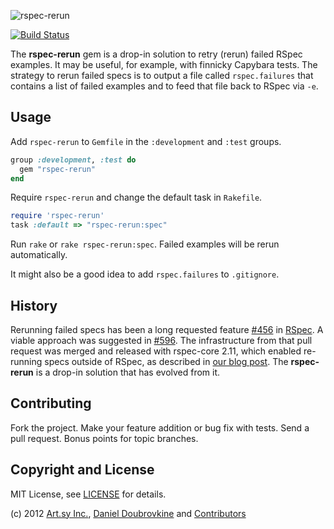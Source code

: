 ![rspec-rerun](https://raw.github.com/dblock/rspec-rerun/master/rspec-rerun.png)

[![Build Status](https://secure.travis-ci.org/dblock/rspec-rerun.png)](http://travis-ci.org/dblock/rspec-rerun)

The **rspec-rerun** gem is a drop-in solution to retry (rerun) failed RSpec examples. It may be useful, for example, with finnicky Capybara tests. The strategy to rerun failed specs is to output a file called `rspec.failures` that contains a list of failed examples and to feed that file back to RSpec via `-e`. 

Usage
-----

Add `rspec-rerun` to `Gemfile` in the `:development` and `:test` groups.

``` ruby
group :development, :test do
  gem "rspec-rerun"
end
```

Require `rspec-rerun` and change the default task in `Rakefile`.

``` ruby
require 'rspec-rerun'
task :default => "rspec-rerun:spec"
```

Run `rake` or `rake rspec-rerun:spec`. Failed examples will be rerun automatically.

It might also be a good idea to add `rspec.failures` to `.gitignore`.

History
-------

Rerunning failed specs has been a long requested feature [#456](https://github.com/rspec/rspec-core/issues/456) in [RSpec](https://github.com/rspec/rspec-core/). A viable approach was suggested in [#596](https://github.com/rspec/rspec-core/pull/596). The infrastructure from that pull request was merged and released with rspec-core 2.11, which enabled re-running specs outside of RSpec, as described in [our blog post](http://artsy.github.com/blog/2012/05/15/how-to-organize-over-3000-rspec-specs-and-retry-test-failures/). The **rspec-rerun** is a drop-in solution that has evolved from it. 

Contributing
------------

Fork the project. Make your feature addition or bug fix with tests. Send a pull request. Bonus points for topic branches.

Copyright and License
---------------------

MIT License, see [LICENSE](https://github.com/dblock/rspec-rerun/blob/master/LICENSE.md) for details.

(c) 2012 [Art.sy Inc.](http://artsy.github.com), [Daniel Doubrovkine](https://github.com/dblock) and [Contributors](https://github.com/dblock/rspec-rerun/blob/master/CHANGELOG.md)

